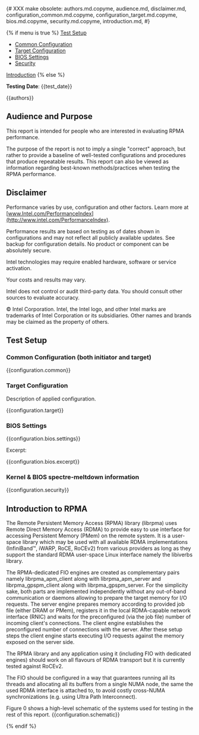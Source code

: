 {# XXX make obsolete: authors.md.copyme, audience.md, disclaimer.md,
configuration_common.md.copyme, configuration_target.md.copyme, bios.md.copyme,
security.md.copyme, introduction.md, #}

{% if menu is true %}
<a class="pure-menu-heading" href="#test-setup">Test Setup</a>
<ul class="pure-menu-list">
    <li class="pure-menu-item"><a href="#common-cfg" class="pure-menu-link">Common Configuration</a></li>
    <li class="pure-menu-item"><a href="#target-cfg" class="pure-menu-link">Target Configuration</a></li>
    <li class="pure-menu-item"><a href="#bios-settings" class="pure-menu-link">BIOS Settings</a></li>
    <li class="pure-menu-item"><a href="#security" class="pure-menu-link">Security</a></li>
</ul>
<a class="pure-menu-heading" href="#introduction">Introduction</a>
{% else %}

**Testing Date**: {{test_date}}

{{authors}}

## Audience and Purpose

This report is intended for people who are interested in evaluating RPMA performance.

The purpose of the report is not to imply a single "correct" approach, but rather to provide a baseline of well-tested configurations and procedures that produce repeatable results. This report can also be viewed as information regarding best-known methods/practices when testing the RPMA performance.

## Disclaimer

Performance varies by use, configuration and other factors. Learn more at [www.Intel.com/PerformanceIndex​​](http://www.intel.com/PerformanceIndex).

Performance results are based on testing as of dates shown in configurations and may not reflect all publicly available ​updates. See backup for configuration details. No product or component can be absolutely secure.

Intel technologies may require enabled hardware, software or service activation.

Your costs and results may vary.

Intel does not control or audit third-party data.  You should consult other sources to evaluate accuracy.

&copy; Intel Corporation. Intel, the Intel logo, and other Intel marks are trademarks of Intel Corporation or its subsidiaries.  Other names and brands may be claimed as the property of others.

<h2 id="test-setup">Test Setup</h2>

<h3 id="common-cfg">Common Configuration (both initiator and target)</h3>

{{configuration.common}}

<h3 id="target-cfg">Target Configuration</h3>

Description of applied configuration.

{{configuration.target}}

<h3 id="bios-settings">BIOS Settings</h3>

{{configuration.bios.settings}}

Excerpt:

{{configuration.bios.excerpt}}

<h3 id="security">Kernel & BIOS spectre-meltdown information</h3>

{{configuration.security}}

<h2 id="introduction">Introduction to RPMA</h2>

The Remote Persistent Memory Access (RPMA) library (librpma) uses Remote Direct Memory Access (RDMA) to provide easy to use interface for accessing Persistent Memory (PMem) on the remote system. It is a user-space library which may be used with all available RDMA implementations (InfiniBand&trade;, iWARP, RoCE, RoCEv2) from various providers as long as they support the standard RDMA user-space Linux interface namely the libiverbs library.

The RPMA-dedicated FIO engines are created as complementary pairs namely librpma\_apm\_client along with librpma\_apm\_server and librpma\_gpspm\_client along with librpma\_gpspm\_server. For the simplicity sake, both parts are implemented independently without any out-of-band communication or daemons allowing to prepare the target memory for I/O requests. The server engine prepares memory according to provided job file (either DRAM or PMem), registers it in the local RDMA-capable network interface (RNIC) and waits for the preconfigured (via the job file) number of incoming client's connections. The client engine establishes the preconfigured number of connections with the server. After these setup steps the client engine starts executing I/O requests against the memory exposed on the server side.

The RPMA library and any application using it (including FIO with dedicated engines) should work on all flavours of RDMA transport but it is currently tested against RoCEv2.

The FIO should be configured in a way that guarantees running all its threads and allocating all its buffers from a single NUMA node, the same the used RDMA interface is attached to, to avoid costly cross-NUMA synchronizations (e.g. using Ultra Path Interconnect).

Figure 0 shows a high-level schematic of the systems used for testing in the rest of this report. {{configuration.schematic}}

{% endif %}
